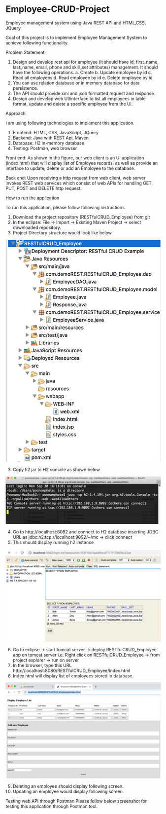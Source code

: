 # Employee-CRUD-Project
Employee management system using Java REST API and HTML,CSS, JQuery

Goal of this project is to implement Employee Management System to achieve following functionality.

Problem Statement:
1.	Design and develop rest api for employee (it should have id, first_name, last_name, email, phone and skill_set attributes) management. It should have the following operations.
a.	Create
b.	Update employee by id
c.	Read all employees
d.	Read employee by id
e.	Delete employee by id
 
2.	You can use relation database or in memory database for data persistence. 
3.	The API should provide xml and json formatted request and response.
4.	Design and develop web UI/interface to list all employees in table format, update and delete a specific employee from the UI.

Approach

I am using following technologies to implement this application.
1.	Frontend:  HTML, CSS, JavaScript, JQuery
2.	Backend: Java with REST Api, Maven
3.	Database: H2 in-memory database
4.	Testing: Postman, web browser 

Front end: As shown in the figure, our web client is an UI application (index.html) that will display list of Employee records, as well as provide an interface to update, delete or add an Employee to the database.

Back end: Upon receiving a http request from web client, web server invokes REST web services which consist of web APIs for handling GET, PUT, POST and DELETE http request.

How to run the application

To run this application, please follow following instructions.

1.	Download the project repository (RESTfulCRUD_Employee) from git
2.	In the eclipse: File -> Import -> Existing Maven Project -> select downloaded repository. 
3.  Project Directory structure would look like below 

![DirectoryStructure.png](https://github.com/poonamphate/Employee-CRUD-Project/blob/master/DirectoryStructure.png)

3.	Copy h2 jar to H2 console as shown below 

![H2Console.png](https://github.com/poonamphate/Employee-CRUD-Project/blob/master/Images/H2Console.png)

4.	Go to http://localhost:8082 and connect to H2 database inserting JDBC URL as jdbc:h2:tcp://localhost:9092/~/mc -> click connect
5.	This should display running h2 instance

![H2DatabaseRunningInstance.png](https://github.com/poonamphate/Employee-CRUD-Project/blob/master/Images/H2DatabaseRunningInstance.png)

6.	Go to eclipse -> start tomcat server -> deploy RESTfulCRUD_Employee app on tomcat server i.e. Right click on RESTfulCRUD_Employee -> from project explorer -> run on server
7.	In the browser, type this URL  http://localhost:8080/RESTfulCRUD_Employee/index.html
8.	Index.html will display list of employees stored in database. 

![UI_EmpMgmtSystem.png](https://github.com/poonamphate/Employee-CRUD-Project/blob/master/Images/UI_EmpMgmtSystem.png)

9.	Deleting an employee should display following screen.
10.	Updating an employee would display following screen.

Testing web API through Postman
Please follow below screenshot for testing this application through Postman tool.





